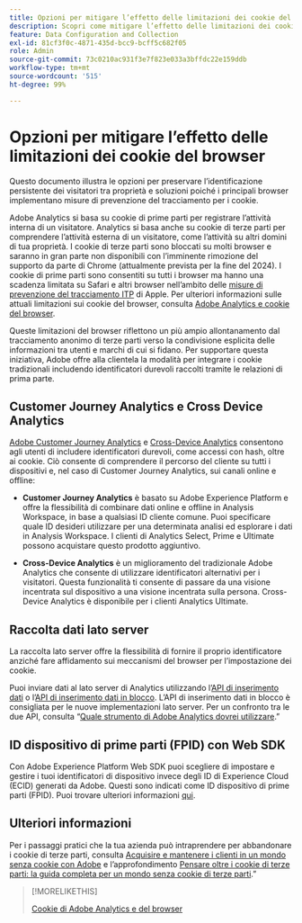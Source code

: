 ```yaml
---
title: Opzioni per mitigare l’effetto delle limitazioni dei cookie del browser
description: Scopri come mitigare l’effetto delle limitazioni dei cookie del browser per migliorare la raccolta dei dati per Adobe Analytics.
feature: Data Configuration and Collection
exl-id: 81cf3f0c-4871-435d-bcc9-bcff5c682f05
role: Admin
source-git-commit: 73c0210ac931f3e7f823e033a3bffdc22e159ddb
workflow-type: tm+mt
source-wordcount: '515'
ht-degree: 99%

---
```


# Opzioni per mitigare l’effetto delle limitazioni dei cookie del browser

Questo documento illustra le opzioni per preservare l’identificazione persistente dei visitatori tra proprietà e soluzioni poiché i principali browser implementano misure di prevenzione del tracciamento per i cookie.

Adobe Analytics si basa su cookie di prime parti per registrare l’attività interna di un visitatore. Analytics si basa anche su cookie di terze parti per comprendere l’attività esterna di un visitatore, come l’attività su altri domini di tua proprietà. I cookie di terze parti sono bloccati su molti browser e saranno in gran parte non disponibili con l’imminente rimozione del supporto da parte di Chrome (attualmente prevista per la fine del 2024). I cookie di prime parti sono consentiti su tutti i browser ma hanno una scadenza limitata su Safari e altri browser nell’ambito delle [misure di prevenzione del tracciamento ITP](https://webkit.org/tracking-prevention) di Apple. Per ulteriori informazioni sulle attuali limitazioni sui cookie del browser, consulta [Adobe Analytics e cookie del browser](cookies.md).

Queste limitazioni del browser riflettono un più ampio allontanamento dal tracciamento anonimo di terze parti verso la condivisione esplicita delle informazioni tra utenti e marchi di cui si fidano. Per supportare questa iniziativa, Adobe offre alla clientela la modalità per integrare i cookie tradizionali includendo identificatori durevoli raccolti tramite le relazioni di prima parte.

## Customer Journey Analytics e Cross Device Analytics

[Adobe Customer Journey Analytics](https://experienceleague.adobe.com/docs/analytics-platform/using/cja-overview/cja-overview.html?lang=it) e [Cross-Device Analytics](/help/components/cda/overview.md) consentono agli utenti di includere identificatori durevoli, come accessi con hash, oltre ai cookie. Ciò consente di comprendere il percorso del cliente su tutti i dispositivi e, nel caso di Customer Journey Analytics, sui canali online e offline:

* **Customer Journey Analytics** è basato su Adobe Experience Platform e offre la flessibilità di combinare dati online e offline in Analysis Workspace, in base a qualsiasi ID cliente comune. Puoi specificare quale ID desideri utilizzare per una determinata analisi ed esplorare i dati in Analysis Workspace. I clienti di Analytics Select, Prime e Ultimate possono acquistare questo prodotto aggiuntivo.

* **Cross-Device Analytics** è un miglioramento del tradizionale Adobe Analytics che consente di utilizzare identificatori alternativi per i visitatori. Questa funzionalità ti consente di passare da una visione incentrata sul dispositivo a una visione incentrata sulla persona. Cross-Device Analytics è disponibile per i clienti Analytics Ultimate.

## Raccolta dati lato server

La raccolta lato server offre la flessibilità di fornire il proprio identificatore anziché fare affidamento sui meccanismi del browser per l’impostazione dei cookie.

Puoi inviare dati al lato server di Analytics utilizzando l’[API di inserimento dati](https://developer.adobe.com/analytics-apis/docs/1.4/guides/data-insertion/) o l’[API di inserimento dati in blocco](https://developer.adobe.com/analytics-apis/docs/2.0/guides/endpoints/bulk-data-insertion/). L’API di inserimento dati in blocco è consigliata per le nuove implementazioni lato server. Per un confronto tra le due API, consulta “[Quale strumento di Adobe Analytics dovrei utilizzare](/help/analyze/get-started/which-analytics-tool.md).”

## ID dispositivo di prime parti (FPID) con Web SDK

Con Adobe Experience Platform Web SDK puoi scegliere di impostare e gestire i tuoi identificatori di dispositivo invece degli ID di Experience Cloud (ECID) generati da Adobe. Questi sono indicati come ID dispositivo di prime parti (FPID). Puoi trovare ulteriori informazioni [qui](https://experienceleague.adobe.com/docs/experience-platform/edge/identity/first-party-device-ids.html?lang=it).

## Ulteriori informazioni

Per i passaggi pratici che la tua azienda può intraprendere per abbandonare i cookie di terze parti, consulta [Acquisire e mantenere i clienti in un mondo senza cookie con Adobe](https://business.adobe.com/solutions/cookieless.html) e l’approfondimento [Pensare oltre i cookie di terze parti: la guida completa per un mondo senza cookie di terze parti](https://business.adobe.com/content/dam/www/us/en/pdfs/Adobe_Thinking_Beyond_the_Third_Party_Cookie.pdf).”

>[!MORELIKETHIS]
>
>[Cookie di Adobe Analytics e del browser](cookies.md)
